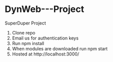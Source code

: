 # DynWeb---Project
SuperDuper Project

1. Clone repo
2. Email us for authentication keys
3. Run npm install
4. When modules are downloaded run npm start
5. Hosted at http://localhost:3000/
